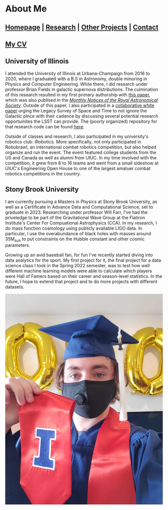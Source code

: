 # About Me

## [Homepage](https://ctmurphey.github.io) | [Research](http://ctmurphey.github.io/research) | [Other Projects](http://ctmurphey.github.io/projects) | [Contact](http://ctmurphey.github.io/contact)

## [My CV](https://ctmurphey.github.io/photos/CV-ChaunceyMurphey.pdf)

## University of Illinois
I attended the University of Illinois at Urbana-Champaign from 2016 to 2020, where I graduated with a B.S in Astronomy, double minoring in Physics and Computer Engineering. While there, I did research under professor Brian Fields in galactic supernova distributions. The culmination of this research resulted in my first primary authorship with [this paper](https://arxiv.org/abs/2012.06552), which was also publised in the [*Monthly Notices of the Royal Astronomical Society*](https://academic.oup.com/mnras/article-abstract/507/1/927/6330468?redirectedFrom=fulltext). Outside of this paper, I also participated in a [collaborative white paper](https://arxiv.org/abs/1811.12433v1) urging the Legacy Survey of Space and Time to not ignore the Galactic plnce with their cadence by discussing several potential research opportuinites the LSST can provide. The (poorly organized) repository for that research code can be found [here](https://github.com/ctmurphey/Undergrad-Research).

Outside of classes and research, I also participated in my university's robotics club: iRobotics. More specifically, not only participated in Robobrawl, an international combat robotics competition, but also helped organize and run the event. The event featured college students from the US and Canada as well as alumni from UIUC. In my time involved with the competition, it grew from 8 to 16 teams and went from a small sideshow at UIUC's Engineering Open House to one of the largest amatuer combat robotics competitions in the country.

## Stony Brook University
I am currently pursuing a Masters in Physics at Stony Brook University, as well as a Certificate in Advance Data and Computational Science, set to graduate in 2023. Researching under professor Will Farr, I've had the priveledge to be part of the Gravitational Wave Group at the Flatiron Institute's Center For Compuational Astrophysics (CCA). In my research, I do mass function cosmology using publicly available LIGO data. In particular, I use the overabundance of black holes with masses around 35M<sub>sun</sub> to put constraints on the Hubble constant and other cosmic parameters.

Growing up an avid baseball fan, for fun I've recently started diving into data analytics for the sport. My first project for it, the final project for a data science class I took in the Spring 2022 semester, was to test how well different machine learning models were able to calculate which players were Hall of Famers based on their career and season-level statistics. In the future, I hope to extend that project and to do more projects with different datasets.


![img](photos/grad-mask-selfie.jpg)

